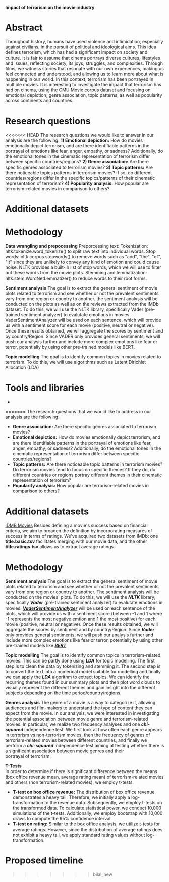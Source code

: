 **Impact of terrorism on the movie industry**

# Abstract
Throughout history, humans have used violence and intimidation, especially against civilians, in the pursuit of political and ideological aims. This idea defines terrorism, which has had a significant impact on society and culture. It is fair to assume that cinema portrays diverse cultures, lifestyles and issues, reflecting society, its joys, struggles, and complexities. Through films, we witness stories that resonate with our own experiences, making us feel connected and understood, and allowing us to learn more about what is happening in our world. In this context, terrorism has been portrayed in multiple movies. It is interesting to investigate the impact that terrorism has had on cinema, using the CMU Movie corpus dataset and focusing on emotional depiction, genre association, topic patterns, as well as popularity across continents and countries.

# Research questions
<<<<<<< HEAD
The research questions we would like to answer in our analysis are the following:
**1) Emotional depiction:** How do movies emotionally depict terrorism, and are there identifiable patterns in the portrayal of emotions like fear, anger, empathy, or sadness? Additionally, do the emotional tones in the cinematic representation of terrorism differ between specific countries/regions?
**2) Genre association:** Are there specific genres associated to terrorism movies?
**3) Topic patterns:** Are there noticeable topics patterns in terrorism movies? If so, do different countries/regions differ in the specific topics/patterns of their cinematic representation of terrorism?
**4) Popularity analysis:** How popular are terrorism-related movies in comparison to others?

# Additional datasets

# Methodology
**Data wrangling and prepocessing**
Preporcessing text:
    Tokenization: nltk.tokenize.word_tokenize() to split raw text into individual words.
    Stop words: nltk.corpus.stopwords() to remove words such as "and", "the", "of", "it" since they are unlikely to convey any kind of emotion and could cause noise. NLTK provides a built-in list of stop words, which we will use to filter out these words from the movie plots.
    Stemming and lemmatization: nltk.stem.WordNetLemmatizer() to reduce words to their root forms.

**Sentiment analysis**
The goal is to extract the general sentiment of movie plots related to terrorism and see whether or not the prevalent sentiments vary from one region or country to another. the sentiment analysis will be conducted on the plots as well as on the reviews extracted from the IMDb dataset.
To do this, we will use the NLTK library, specifically Vader (pre-trained sentiment analyzer) to evalutate emotions in movies. VaderSentimentAnalyzer will be used on each sentence, which will provide us with a sentiment score for each movie (positive, neutral or negative). Once these results obtained, we will aggregate the scores by sentiment and by country/Region. Since VADER only provides general sentiments, we will push our analysis further and include more complex emotions like fear or terror, potentially by using other pre-trained models like BERT. 


**Topic modelling**
The goal is to identify common topics in movies related to terrorism. To do this, we will use algorithms such as Latent Dirichlet Allocation (LDA) 

# Tools and libraries
- 
=======
The research questions that we would like to address in our analysis are the following:  

- **Genre association:** Are there specific genres associated to terrorism movies?
- **Emotional depiction:** How do movies emotionally depict terrorism, and are there identifiable patterns in the portrayal of emotions like fear, anger, empathy, or sadness? Additionally, do the emotional tones in the cinematic representation of terrorism differ between specific countries/regions?
- **Topic patterns:** Are there noticeable topic patterns in terrorism movies? Do terrorism movies tend to focus on specific themes? If they do, do different countries or regions portray different themes in their cinematic representation of terrorism?
- **Popularity analysis:** How popular are terrorism-related movies in comparison to others?

# Additional datasets
   [IDMB Movies](https://developer.imdb.com/non-commercial-datasets/) Besides defining a movie's success based on financial criteria, we aim to broaden the definition by incorporating measures of success in terms of ratings. We've acquired two datasets from IMDb: one **title.basic.tsv** facilitates merging with our movie data, and the other **title.ratings.tsv** allows us to extract average ratings.

# Methodology
**Sentiment analysis**
The goal is to extract the general sentiment of movie plots related to terrorism and see whether or not the prevalent sentiments vary from one region or country to another. The sentiment analysis will be conducted on the movies' plots.
To do this, we will use the ***NLTK*** library, specifically ***Vader*** (pre-trained sentiment analyzer) to evalutate emotions in movies. [***VaderSentimentAnalyzer***](https://github.com/cjhutto/vaderSentiment) will be used on each sentence of the plots, which will provide us with a sentiment score (between -1 and 1 where -1 represents the most negative emtion and 1 the most positive) for each movie (positive, neutral or negative). Once these results obtained, we will aggregate the scores by sentiment and by country/Region. Since ***Vader*** only provides general sentiments, we will push our analysis further and include more complex emotions like fear or terror, potentially by using other pre-trained models like [***BERT***](https://huggingface.co/bert-base-uncased). 


**Topic modelling**
The goal is to identify common topics in terrorism-related movies. This can be partly done using ***LDA*** for topic modelling. The first step is to clean the data by tokenizing and stemming it. The second step is to convert the text into a numerical model suitable for modelling and finally we can apply the ***LDA*** algorithm to extract topics. We can identify the recurring themes found in our summary plots and then plot word clouds to visually represent the different themes and gain insight into the different subjects depending on the time period/country/regions.

**Genres analysis**
The genre of a movie is a way to categorize it, allowing audiences and film-makers to understand the type of content they can expect from the movie. In our analysis, we were interested in investigating the potential association between movie genre and terrorism-related movies. In particular, we realize two frequency analyses and one ***chi-squared*** independence test. We first look at how often each genre appears in terrorism vs non-terrorism movies, then the frequency of genres of terrorism-related movies between different countries, and finally we perform a ***chi-squared*** independence test aiming at testing whether there is a significant association between movie genres and their portrayal of terrorism.

**T-Tests**  
In order to determine if there is significant difference between the means (box office revenue mean, average rating mean) of terrorism-related movies and others (non terrorism-related movies), we employ t-tests.   
- **T-test on box office revenue:** The distribution of box office revenue demonstrates a heavy tail. Therefore, we initially apply a log-transformation to the revenue data. Subsequently, we employ t-tests on the transformed data. To calculate statistical power, we conduct 10,000 simulations of the t-tests. Additionally, we employ bootstrap with 10,000 draws to compute the 95% confidence interval
- **T-test on rating:** Similar to the box office analysis, we utilize t-tests for average ratings. However, since the distribution of average ratings does not exhibit a heavy tail, we apply standard rating values without log-transformation.


# Proposed timeline
>>>>>>> bilal_new
